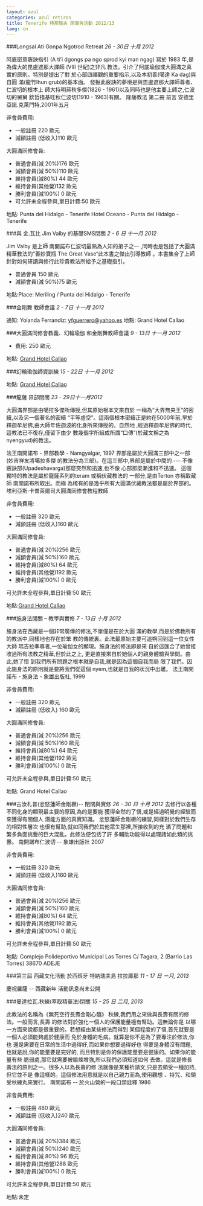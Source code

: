 ```yaml
---
layout: azul
categories: azul retiros
title: Tenerife 特那瑞夫 閉關與活動 2012/13
lang: cn
---
```

###Longsal Ati Gonpa Ngotrod Retreat
*26 - 30日 十月 2012*

阿底密意竅訣指引 (A ti’i dgongs pa ngo sprod kyi man ngag)
寫於 1983 年,是為偉大的毘盧遮那大譯師 (VIII 世紀)之非凡
教法。引介了阿底瑜伽或大圓滿之真實的原則。特別是提出了對
於心部四禪觀的重要指示,以及本初善(噶達 Ka dag)與自圓
滿(龍竹Ihun grub)的基本面。
發掘此竅訣的夢境是與毘盧遮那大譯師尊者、仁波切的根本上
師大持明蔣秋多傑(1826 - 1961)以及同時也是他主要上師之,仁波切的舅舅 欽哲措基旺秋仁波切(1910 - 1963)有關。
隆薩教法 第二冊 前言 安德里亞諾.克萊門特,2001年五月

非會員費用:

- 一般註冊  220 歐元
- 減額註冊 (低收入)110 歐元

大圓滿同修會員:

- 普通會員(減 20%)176 歐元
- 減額會員(減 50%)110 歐元
- 維持會員(減80%) 44 歐元
- 維持會員(其他營)132 歐元
- 勝利會員(減100%) 0 歐元
- 可允許未全程參與,單日計費:50 歐元

地點: Punta del Hidalgo - Tenerife Hotel Oceano - Punta del Hidalgo - Tenerife

###與 金.瓦比 Jim Valby 的基礎SMS閉關
*2 - 6 日 十一月 2012*

Jim Valby 是上師 南開諾布仁波切最熟為人知的弟子之一
,同時也是包括了大圓滿精華教法的”善妙寶瓶 The Great Vase“此本書之傑出引導教師 。本書集合了上師
針對如何研讀與修行此珍貴教法所給予之基礎指引。

- 普通會員 150 歐元
- 減額會員(減 50%)75 歐元

地點:Place: Meriling / Punta del Hidalgo - Tenerife

###金剛舞 教師會議
*2 - 7日 十一月 2012*

通知: Yolanda Ferrandiz: yfguerrero@yahoo.es
地點: Grand Hotel Callao

###大圓滿同修會教義、幻輪瑜伽 和金剛舞教師會議
*9 - 13日 十一月 2012*

- 費用: 250 歐元

地點: [Grand Hotel Callao](/tenerife-retreats-2012-213/cn/callao)

###幻輪瑜伽師資訓練
*15 - 22日 十一月 2012*

地點: [Grand Hotel Callao](/tenerife-retreats-2012-213/cn/callao)

###龍薩 界部閉關
*23 - 29日十一月2012*

大圓滿界部是由噶拉多傑所傳授,但其原始根本文來自於
一稱為“大界無央王”的密續,以及另一個著名的密續
“平等虛空”。這兩個根本密續正是約在5000年前,早於
釋迦牟尼佛,由大師年佐迦波的化身所來傳授的。自然地
,經過釋迦牟尼佛的時代,這教法已不復存,僅留下由少
數幾個字所組成所謂“口傳”(於藏文稱之為 nyengyud)的教法。

法王南開諾布 - 界部教學 - Namgyalgar, 1997
界部是屬於大圓滿三部中之一部 (妙吉祥友將噶拉多傑
的教法分為三部)。在這三部中,界部是屬於中間的 ---
不像竅訣部(Upadeshavarga)那麼突然和迅速,也不像
心部那麼漸進和不迅速。
這個獨特的教法是屬於龍薩系列的teram 或稱伏藏教法的
一部分,是由Terton 亦稱取藏師 南開諾布所取出。而極
為稀有的是幾乎所有大圓滿伏藏教法都是屬於界部的。
埃利亞斯·卡普萊爾司大圓滿同修會教程教師

非會員費用:

- 一般註冊 320 歐元
- 減額註冊 (低收入)160 歐元

大圓滿同修會員:

- 普通會員(減 20%)256 歐元
- 減額會員(減 50%)160 歐元
- 維持會員(減80%) 64 歐元
- 維持會員(其他營)192 歐元
- 勝利會員(減100%) 0 歐元

可允許未全程參與,單日計費:50 歐元

地點:[Grand Hotel Callao](/tenerife-retreats-2012-213/cn/callao)

###施身法閉關 – 教學與實修
*7 - 13日 十月 2012*

施身法在西藏是一個非常廣傳的修法,不單僅是在於大圓 滿的教學,而是於佛教所有的教派中,同樣地也存在於笨 教的傳統裏。此法最原始主要可追朔回到這一位女性大師 瑪吉拉準尊者,一位瑜伽女的顯現。施身法的修法即是來 自於這匯合了她曾接收過所有法教之精華,但於此之上, 更是直接來自於她個人的親身體驗與學問。由此,她了悟 到我們所有問題之根本就是自我,就是因為這個自我而局 限了我們。因此施身法的原則就是要將我們從這個 nyem,也就是自我的狀況中出離。
法王南開諾布 - 施身法 - 象雄出版社, 1999

非會員費用:

- 一般註冊  320 歐元
- 減額註冊 (低收入) 160 歐元

大圓滿同修會員:

- 普通會員(減 20%)256 歐元
- 減額會員(減 50%)160 歐元
- 維持會員(減80%) 64 歐元
- 維持會員(其他營)192 歐元
- 勝利會員(減100%) 0 歐元

可允許未全程參與,單日計費:50 歐元

地點: Grand Hotel Callao

###古汝札普(忿怒蓮師金剛橛)-- 閉關與實修
*26 - 30 日 十月 2012*
去修行以各種不同化身的顯現最主要的原因,為的是要能
獲得全然的了悟,或是經過明覺的經驗而來獲得有關個人
潛能方面的真實知識。
忿怒蓮師金剛橛的練習,同樣對於我們生存的相對性層次
也很有幫助,就如同我們於其他眾生那裡,所接收到的充
滿了問題和繁多負面挑釁的巨大混亂。此修法便包括了許
多輔助功能得以處理諸如此類的挑釁。
南開諾布仁波切 -- 象雄出版社 2007

非會員費用:

- 一般註冊  320 歐元
- 減額註冊 (低收入)160 歐元

大圓滿同修會員:

- 普通會員(減 20%)256 歐元
- 減額會員(減 50%)160 歐元
- 維持會員(減80%) 64 歐元
- 維持會員(其他營)192 歐元
- 勝利會員(減100%) 0 歐元

可允許未全程參與,單日計費:50 歐元

地點: Complejo Polideportivo Municipal Las Torres C/ Tagara, 2 (Barrio Las Torres) 38670 ADEJE

###第三屆 西藏文化活動 於西班牙 特納瑞夫島 拉拉庫那
*11 - 17 日 ㄧ月, 2013*

慶祝羅薩 -- 西藏新年
活動訊息尚未公開

###曼達拉瓦.秋練(萃取精華法)閉關
*15 - 25 日 二月, 2013*

此教法的名稱為《無死空行長壽金剛心髓》
秋練,我們用之來做與長壽有關的修法。一般而言,長壽
的修法對於強化一個人的保護能量極有幫助。這無論你是
以哪一方面來說都是很重要的。若想經由某些修法而得到
某個程度的了悟,首先就要是一個人必須能夠處於健康而
免於身體的毛病。就算是你不是為了要專注於修法,你也
還是需要在日常的生活中過得好,而如果你想要過得好也
得要是身體沒有問題,也就是說,你的能量要是完好的,
而且特別是你的保護能量要是健康的。如果你的能量有些
脆弱處,那它就需要被鍛煉增強,所以我們必須知道如何
去做。這就是修長壽法的原則之一。很多人以為長壽的修
法就像是某種祈請文,只是去領受一種加持,但它並不是
像這樣的。這個修法用意就是以自己親力而為,使用觀想
、持咒、和領受秋練丸來實行。
南開諾布 -- 於火山營的一段口頭註釋 1986

非會員費用:

- 一般註冊  480 歐元
- 減額註冊 (低收入)240 歐元

大圓滿同修會員:

- 普通會員(減 20%)384 歐元
- 減額會員(減 50%)240 歐元
- 維持會員(減 80%) 96 歐元
- 維持會員(其他營)288 歐元
- 勝利會員(減100%) 0 歐元

可允許未全程參與,單日計費:50 歐元

地點:未定




